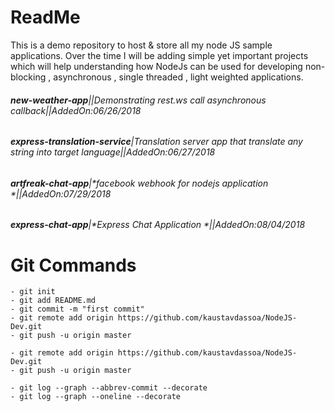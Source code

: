 # ReadMe

This is a demo repository to host & store all my node JS sample applications. Over the time I will be adding simple yet important projects which will help understanding how NodeJs can be used for developing non-blocking , asynchronous , single threaded , light weighted applications.


###### **new-weather-app**||*Demonstrating rest.ws call asynchronous callback*||AddedOn:06/26/2018

###### **express-translation-service**|*Translation server app that translate any string into target language*||AddedOn:06/27/2018 

###### **artfreak-chat-app**|*facebook webhook for nodejs application *||AddedOn:07/29/2018  

###### **express-chat-app**|*Express Chat Application *||AddedOn:08/04/2018 

# Git Commands

```
- git init
- git add README.md
- git commit -m "first commit"
- git remote add origin https://github.com/kaustavdassoa/NodeJS-Dev.git
- git push -u origin master

- git remote add origin https://github.com/kaustavdassoa/NodeJS-Dev.git
- git push -u origin master

- git log --graph --abbrev-commit --decorate
- git log --graph --oneline --decorate

```